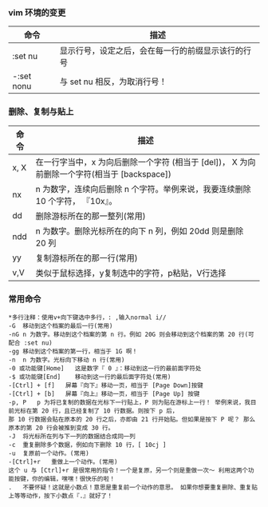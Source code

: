 ### vim 环境的变更
命令 | 描述
------------ | -------------
:set nu | 显示行号，设定之后，会在每一行的前缀显示该行的行号
-:set nonu | 与 set nu 相反，为取消行号！

### 删除、复制与贴上
命令 | 描述
------------ | -------------
x, X | 在一行字当中，x 为向后删除一个字符 (相当于 [del])， X 为向前删除一个字符(相当于 [backspace])
nx | n 为数字，连续向后删除 n 个字符。举例来说，我要连续删除 10 个字符， 『10x』。
dd | 删除游标所在的那一整列(常用)
ndd | n 为数字。删除光标所在的向下 n 列，例如 20dd 则是删除 20 列
yy | 复制游标所在的那一行(常用)
v,V | 类似于鼠标选择，y复制选中的字符，p粘贴，V行选择
### 常用命令
```
*多行注释：使用v+向下键选中多行，: ,输入normal i//
-G	移动到这个档案的最后一行(常用)
-nG	n 为数字。移动到这个档案的第 n 行。例如 20G 则会移动到这个档案的第 20 行(可配合 :set nu)
-gg	移动到这个档案的第一行，相当于 1G 啊！
-n	n 为数字。光标向下移动 n 行(常用)
-0 或功能键[Home]	这是数字『 0 』：移动到这一行的最前面字符处
-$ 或功能键[End]	移动到这一行的最后面字符处(常用)
-[Ctrl] + [f]	屏幕『向下』移动一页，相当于 [Page Down]按键
-[Ctrl] + [b]	屏幕『向上』移动一页，相当于 [Page Up] 按键
-p, P	p 为将已复制的数据在光标下一行贴上，P 则为贴在游标上一行！ 举例来说，我目前光标在第 20 行，且已经复制了 10 行数据。则按下 p 后， 
那 10 行数据会贴在原本的 20 行之后，亦即由 21 行开始贴。但如果是按下 P 呢？ 那么原本的第 20 行会被推到变成 30 行。
-J	将光标所在列与下一列的数据结合成同一列
-c	重复删除多个数据，例如向下删除 10 行，[ 10cj ]
-u	复原前一个动作。(常用)
-[Ctrl]+r	重做上一个动作。(常用)
这个 u 与 [Ctrl]+r 是很常用的指令！一个是复原，另一个则是重做一次～ 利用这两个功能按键，你的编辑，嘿嘿！很快乐的啦！
.	不要怀疑！这就是小数点！意思是重复前一个动作的意思。 如果你想要重复删除、重复贴上等等动作，按下小数点『.』就好了！
```
